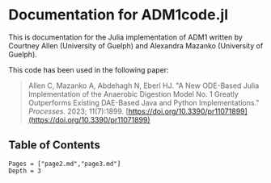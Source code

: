 # Documentation for ADM1code.jl

This is documentation for the Julia implementation of ADM1 written by Courtney Allen (University of Guelph) and Alexandra Mazanko (University of Guelph).

This code has been used in the following paper:

> Allen C, Mazanko A, Abdehagh N, Eberl HJ. "A New ODE-Based Julia Implementation of the Anaerobic Digestion Model No. 1 Greatly Outperforms Existing DAE-Based Java and Python Implementations." *Processes*. 2023; 11(7):1899. [https://doi.org/10.3390/pr11071899](https://doi.org/10.3390/pr11071899)

## Table of Contents

```@contents
Pages = ["page2.md","page3.md"]
Depth = 3
```

